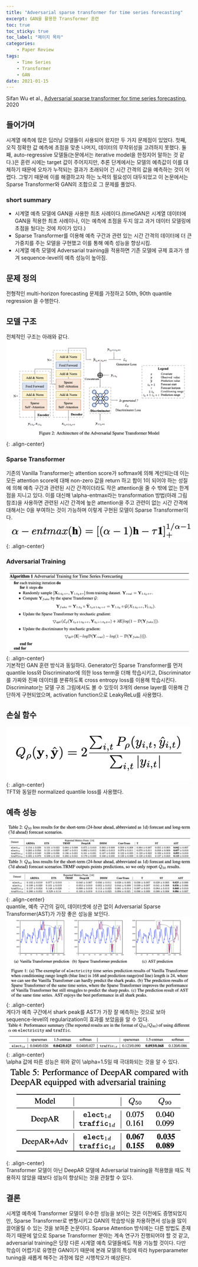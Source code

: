 ```yaml
---
title: "Adversarial sparse transformer for time series forecasting"
excerpt: GAN을 활용한 Transformer 훈련
toc: true
toc_sticky: true
toc_label: "페이지 목차"
categories: 
    - Paper Review
tags: 
    - Time Series
    - Transformer
    - GAN
date: 2021-01-15
---
```


Sifan Wu et al., [Adversarial sparse transformer for time series forecasting](https://proceedings.neurips.cc/paper/2020/file/c6b8c8d762da15fa8dbbdfb6baf9e260-Paper.pdf), 2020  

## 들어가며
시계열 예측에 많은 딥러닝 모델들이 사용되어 왔지만 두 가지 문제점이 있었다. 첫째, 오직 정확한 값 예측에 초점을 맞춘 나머지,
데이터의 무작위성을 고려하지 못했다. 둘째, auto-regressive 모델들(논문에서는 iterative model을 한정지어 말하는 것 같다.)은 훈련 시에는 target 값이 주어지지만, 추론 단계에서는 모델의 예측값이 이를 대체하기 때문에 오차가 누적되는 결과가 초래되어 긴 시간 간격의 값을 예측하는 것이 어렵다. 그렇기 때문에 이를 해결하고자 하는 노력의 필요성이 대두되었고 이 논문에서는 Sparse Transformer와 GAN의 조합으로 그 문제를 풀었다.

### short summary
- 시계열 예측 모델에 GAN을 사용한 최초 사례이다.(timeGAN은 시계열 데이터에 GAN을 적용한 최초 사례이나, 이는 예측에 초점을 두지 않고 과거 데이터 모델링에 초점을 뒀다는 것에 차이가 있다.)
- Sparse Transformer를 이용해 예측 구간과 관련 있는 시간 간격의 데이터에 더 큰 가중치를 주는 모델을 구현했고 이를 통해 예측 성능을 향상시킴.
- 시계열 예측 모델에 Adversarial training을 적용하면 기존 모델에 규제 효과가 생겨 sequence-level의 예측 성능이 높아짐.

## 문제 정의
전형적인 multi-horizon forecasting 문제를 가정하고 50th, 90th quantile regression 을 수행한다. 

## 모델 구조
전체적인 구조는 아래와 같다.
![AST architecture](/assets/images/0006/AST_architecture.jpg){: .align-center}  

### Sparse Transformer
기존의 Vanilla Transformer는 attention score가 softmax에 의해 계산되는데 이는 모든 attention score에 대해 non-zero 값을 return 하고 합이 1이 되어야 하는 성질에 의해 예측 구간과 관련된 시간 간격이더라도 작은 attention을 줄 수 밖에 없는 한계점을 지니고 있다. 이를 대신해 \alpha-entmax라는 transformation 방법(아래 그림 참조)을 사용하면 관련된 시간 간격에 높은 attention을 주고 관련이 없는 시간 간격에 대해서는 0을 부여하는 것이 가능하며 이렇게 구현된 모델이 Sparse Transformer이다.  
![alpha ent-max](/assets/images/0006/alpha_entmax.jpg){: .align-center}  

### Adversarial Training
![adversarial training](/assets/images/0006/adversarial_training.jpg){: .align-center}  
기본적인 GAN 훈련 방식과 동일하다. Generator인 Sparse Transformer를 먼저 quantile loss와 Discriminator에 의한
loss term을 더해 학습시키고, Discriminator를 가짜와 진짜 데이터를 분류하도록 cross entropy loss를 이용해 학습시킨다.
Discriminator는 모델 구조 그림에서도 볼 수 있듯이 3개의 dense layer를 이용해 간단하게 구현되었으며, activation function으로 LeakyReLu를 사용했다.  

## 손실 함수
![normalized quantile loss(q-risk)](/assets/images/0006/normalized_quantile_loss.jpg){: .align-center}  
TFT와 동일한 normalized quantile loss를 사용했다.

## 예측 성능
![performance](/assets/images/0006/performance.jpg){: .align-center}  
quantile, 예측 구간의 길이, 데이터셋에 상관 없이 Adversarial Sparse Transformer(AST)가 가장 좋은 성능을 보인다.
![shark peak](/assets/images/0006/shark_peak.jpg){: .align-center}  
게다가 예측 구간에서 shark peak를 AST가 가장 잘 예측하는 것으로 보아 sequence-level의 regularization이 효과를 
보았음을 알 수 있다.
![performance with alpha](/assets/images/0006/performance_with_alpha.jpg){: .align-center}  
\alpha 값에 따른 성능은 위와 같이 \alpha=1.5일 때 극대화되는 것을 알 수 있다.
![DeepAR](/assets/images/0006/DeepAR_performance.jpg){: .align-center}  
Transformer 모델이 아닌 DeepAR 모델에 Adversarial training을 적용했을 때도 적용하지 않았을 떄보다 성능이 향상되는 것을 관찰할 수 있다. 

## 결론
시계열 예측에 Transformer 모델이 우수한 성능을 보이는 것은 이전에도 증명되었지만, Sparse Transformer로 변형시키고 GAN의 학습방식을 차용하면서 성능을 많이 끌어올릴 수 있는 것을 보여준 논문이다. Sparse Attention 방식에는 다른 방법도 존재하기 때문에 앞으로 Sparse Transformer 분야는 계속 연구가 진행되어야 할 것 같고, adversarial training은 당장 다른 시계열 예측 모델들에도 적용 가능할 것이다. 다만 학습이 어렵기로 유명한 GAN이기 때문에 본래 모델의 특성에 따라 hyperparameter tuning을 새롭게 해주는 과정에 많은 시행착오가 예상된다.
